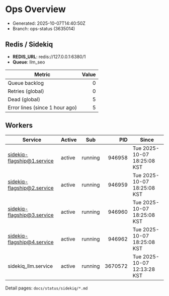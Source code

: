 # Ops Overview

- Generated: 2025-10-07T14:40:50Z
- Branch: ops-status (3635014)

## Redis / Sidekiq
- **REDIS_URL**: redis://127.0.0.1:6380/1
- **Queue**: llm_seo

| Metric | Value |
|---|---:|
| Queue backlog | 0 |
| Retries (global) | 0 |
| Dead (global) | 5 |
| Error lines (since 1 hour ago) | 5 |

## Workers
| Service | Active | Sub | PID | Since |
|---|---|---|---:|---|
| sidekiq-flagship@1.service | active | running | 946958 | Tue 2025-10-07 18:25:08 KST |
| sidekiq-flagship@2.service | active | running | 946959 | Tue 2025-10-07 18:25:08 KST |
| sidekiq-flagship@3.service | active | running | 946960 | Tue 2025-10-07 18:25:08 KST |
| sidekiq-flagship@4.service | active | running | 946962 | Tue 2025-10-07 18:25:08 KST |
| sidekiq_llm.service | active | running | 3670572 | Tue 2025-10-07 12:13:28 KST |

Detail pages: `docs/status/sidekiq/*.md`
